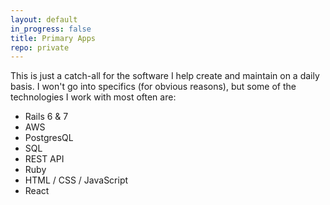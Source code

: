 ```yaml
---
layout: default
in_progress: false
title: Primary Apps
repo: private
---
```


This is just a catch-all for the software I help create and maintain on a daily basis.
I won't go into specifics (for obvious reasons), but some of the technologies I work with
most often are:

* Rails 6 & 7
* AWS
* PostgresQL
* SQL
* REST API
* Ruby
* HTML / CSS / JavaScript
* React
